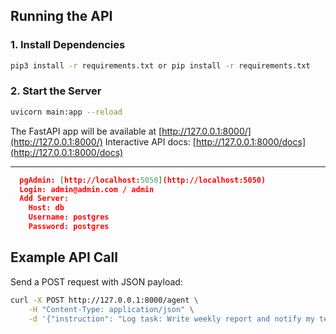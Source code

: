 ## Running the API

### 1. Install Dependencies

```bash
pip3 install -r requirements.txt or pip install -r requirements.txt
```

### 2. Start the Server

```bash
uvicorn main:app --reload
```

The FastAPI app will be available at [http://127.0.0.1:8000/](http://127.0.0.1:8000/)
Interactive API docs: [http://127.0.0.1:8000/docs](http://127.0.0.1:8000/docs)

---



```json
  pgAdmin: [http://localhost:5050](http://localhost:5050)
  Login: admin@admin.com / admin
  Add Server:
    Host: db
    Username: postgres
    Password: postgres
```



## Example API Call

Send a POST request with JSON payload:

```bash
curl -X POST http://127.0.0.1:8000/agent \
    -H "Content-Type: application/json" \
    -d '{"instruction": "Log task: Write weekly report and notify my team."}'
```